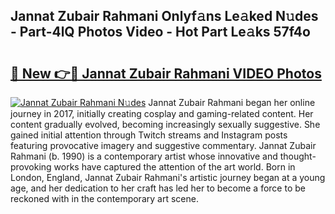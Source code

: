 ## Jannat Zubair Rahmani Onlyf𝚊ns Le𝚊ked N𝚞des - Part-4lQ Photos Video - Hot Part Le𝚊ks 57f4o

# <h2><a href="http://ab3401.deff.icu/?id=Jannat+Zubair+Rahmani">🔗 New 👉🔴 Jannat Zubair Rahmani VIDEO Photos</a></h2>

[![Jannat Zubair Rahmani N𝚞des](https://i.imgur.com/rIISA9y.gif)](http://ab3401.deff.icu/?id=Jannat+Zubair+Rahmani)
Jannat Zubair Rahmani began her online journey in 2017, initially creating cosplay and gaming-related content. Her content gradually evolved, becoming increasingly sexually suggestive. She gained initial attention through Twitch streams and Instagram posts featuring provocative imagery and suggestive commentary. Jannat Zubair Rahmani (b. 1990) is a contemporary artist whose innovative and thought-provoking works have captured the attention of the art world. Born in London, England, Jannat Zubair Rahmani's artistic journey began at a young age, and her dedication to her craft has led her to become a force to be reckoned with in the contemporary art scene.
